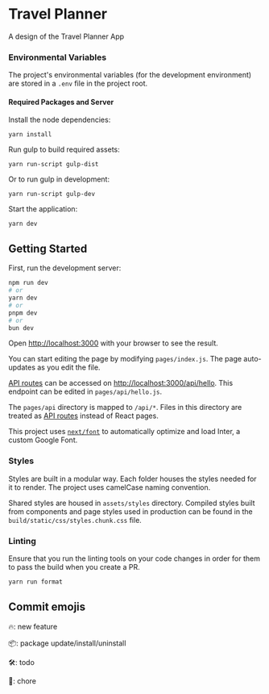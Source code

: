 # Travel Planner

A design of the Travel Planner App

### Environmental Variables

The project's environmental variables (for the development environment) are stored in a `.env` file in the project root.

#### Required Packages and Server

Install the node dependencies:

    yarn install

Run gulp to build required assets:

    yarn run-script gulp-dist

Or to run gulp in development:

    yarn run-script gulp-dev

Start the application:

    yarn dev

## Getting Started

First, run the development server:

```bash
npm run dev
# or
yarn dev
# or
pnpm dev
# or
bun dev
```

Open [http://localhost:3000](http://localhost:3000) with your browser to see the result.

You can start editing the page by modifying `pages/index.js`. The page auto-updates as you edit the file.

[API routes](https://nextjs.org/docs/api-routes/introduction) can be accessed on [http://localhost:3000/api/hello](http://localhost:3000/api/hello). This endpoint can be edited in `pages/api/hello.js`.

The `pages/api` directory is mapped to `/api/*`. Files in this directory are treated as [API routes](https://nextjs.org/docs/api-routes/introduction) instead of React pages.

This project uses [`next/font`](https://nextjs.org/docs/basic-features/font-optimization) to automatically optimize and load Inter, a custom Google Font.

### Styles

Styles are built in a modular way. Each folder houses the styles needed for it to render. The project uses camelCase naming convention.

Shared styles are housed in `assets/styles` directory. Compiled styles built from components and page styles used in production can be found in the `build/static/css/styles.chunk.css` file.

### Linting

Ensure that you run the linting tools on your code changes in order for them to pass the build when you create a PR.

```sh
yarn run format
```

## Commit emojis

🔥: new feature

📦: package update/install/uninstall

🛠️: todo

🧹: chore
